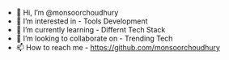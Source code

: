- 👋 Hi, I’m @monsoorchoudhury
- 👀 I’m interested in - Tools Development
- 🌱 I’m currently learning - Differnt Tech Stack
- 💞️ I’m looking to collaborate on - Trending Tech
- 📫 How to reach me - https://github.com/monsoorchoudhury

<!---
monsoorchoudhury/monsoorchoudhury is a ✨ special ✨ repository because its `README.md` (this file) appears on your GitHub profile.
You can click the Preview link to take a look at your changes.
--->
